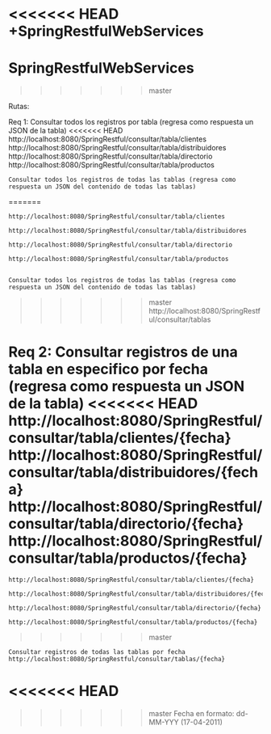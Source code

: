 <<<<<<< HEAD
+SpringRestfulWebServices
=======
# SpringRestfulWebServices

>>>>>>> master


Rutas:

Req 1:
	Consultar todos los registros por tabla (regresa como respuesta un JSON de la tabla)
<<<<<<< HEAD
	http://localhost:8080/SpringRestful/consultar/tabla/clientes
	http://localhost:8080/SpringRestful/consultar/tabla/distribuidores
	http://localhost:8080/SpringRestful/consultar/tabla/directorio
	http://localhost:8080/SpringRestful/consultar/tabla/productos

	Consultar todos los registros de todas las tablas (regresa como respuesta un JSON del contenido de todas las tablas)
=======
	
	http://localhost:8080/SpringRestful/consultar/tabla/clientes
	
	http://localhost:8080/SpringRestful/consultar/tabla/distribuidores
	
	http://localhost:8080/SpringRestful/consultar/tabla/directorio
	
	http://localhost:8080/SpringRestful/consultar/tabla/productos
	

	Consultar todos los registros de todas las tablas (regresa como respuesta un JSON del contenido de todas las tablas)
	
>>>>>>> master
	http://localhost:8080/SpringRestful/consultar/tablas

Req 2:
	Consultar registros de una tabla en especifico por fecha (regresa como respuesta un JSON de la tabla)
<<<<<<< HEAD
	http://localhost:8080/SpringRestful/consultar/tabla/clientes/{fecha}
	http://localhost:8080/SpringRestful/consultar/tabla/distribuidores/{fecha}
	http://localhost:8080/SpringRestful/consultar/tabla/directorio/{fecha}
	http://localhost:8080/SpringRestful/consultar/tabla/productos/{fecha}
=======
	
	http://localhost:8080/SpringRestful/consultar/tabla/clientes/{fecha}
	
	http://localhost:8080/SpringRestful/consultar/tabla/distribuidores/{fecha}
	
	http://localhost:8080/SpringRestful/consultar/tabla/directorio/{fecha}
	
	http://localhost:8080/SpringRestful/consultar/tabla/productos/{fecha}
	
>>>>>>> master

	Consultar registros de todas las tablas por fecha
	http://localhost:8080/SpringRestful/consultar/tablas/{fecha}
	
<<<<<<< HEAD
=======
	
>>>>>>> master
	Fecha en formato: dd-MM-YYY   (17-04-2011)
